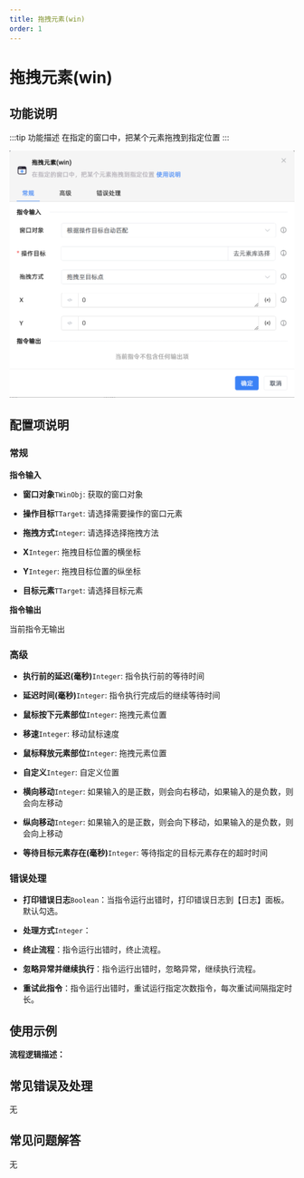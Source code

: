```yaml
---
title: 拖拽元素(win)
order: 1
---
```


# 拖拽元素(win)

## 功能说明

:::tip 功能描述
在指定的窗口中，把某个元素拖拽到指定位置
:::

![拖拽元素(win)](../../../assets/拖拽元素(win)_command.png)

## 配置项说明

### 常规

**指令输入**

- **窗口对象**`TWinObj`: 获取的窗口对象

- **操作目标**`TTarget`: 请选择需要操作的窗口元素

- **拖拽方式**`Integer`: 请选择选择拖拽方法

- **X**`Integer`: 拖拽目标位置的横坐标

- **Y**`Integer`: 拖拽目标位置的纵坐标

- **目标元素**`TTarget`: 请选择目标元素


**指令输出**

当前指令无输出

### 高级

- **执行前的延迟(毫秒)**`Integer`: 指令执行前的等待时间

- **延迟时间(毫秒)**`Integer`: 指令执行完成后的继续等待时间

- **鼠标按下元素部位**`Integer`: 拖拽元素位置

- **移速**`Integer`: 移动鼠标速度

- **鼠标释放元素部位**`Integer`: 拖拽元素位置

- **自定义**`Integer`: 自定义位置

- **横向移动**`Integer`: 如果输入的是正数，则会向右移动，如果输入的是负数，则会向左移动

- **纵向移动**`Integer`: 如果输入的是正数，则会向下移动，如果输入的是负数，则会向上移动

- **等待目标元素存在(毫秒)**`Integer`: 等待指定的目标元素存在的超时时间

### 错误处理

- **打印错误日志**`Boolean`：当指令运行出错时，打印错误日志到【日志】面板。默认勾选。

- **处理方式**`Integer`：

 - **终止流程**：指令运行出错时，终止流程。

 - **忽略异常并继续执行**：指令运行出错时，忽略异常，继续执行流程。

 - **重试此指令**：指令运行出错时，重试运行指定次数指令，每次重试间隔指定时长。

## 使用示例

**流程逻辑描述：** 

## 常见错误及处理

无

## 常见问题解答

无

